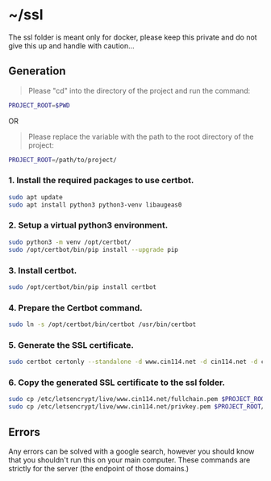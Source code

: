 # ~/ssl 

The ssl folder is meant only for docker, please keep this private and do not give this up and handle with caution...

## Generation 

> Please "cd" into the directory of the project and run the command:
```bash
PROJECT_ROOT=$PWD
```

OR

> Please replace the variable with the path to the root directory of the project:
```bash
PROJECT_ROOT=/path/to/project/
```

### 1. Install the required packages to use certbot.
```bash
sudo apt update
sudo apt install python3 python3-venv libaugeas0
```

### 2. Setup a virtual python3 environment.
```bash
sudo python3 -m venv /opt/certbot/
sudo /opt/certbot/bin/pip install --upgrade pip
```

### 3. Install certbot.
```bash
sudo /opt/certbot/bin/pip install certbot
```
### 4. Prepare the Certbot command.
```bash
sudo ln -s /opt/certbot/bin/certbot /usr/bin/certbot
```

### 5. Generate the SSL certificate.
```bash
sudo certbot certonly --standalone -d www.cin114.net -d cin114.net -d cin114films.com -d www.cin114films.com
```

### 6. Copy the generated SSL certificate to the ssl folder.
```bash
sudo cp /etc/letsencrypt/live/www.cin114.net/fullchain.pem $PROJECT_ROOT/ssl/cin114.net.crt
sudo cp /etc/letsencrypt/live/www.cin114.net/privkey.pem $PROJECT_ROOT/ssl/cin114.net.key
```

## Errors

Any errors can be solved with a google search, however you should know that you shouldn't run this on your main computer. These commands are strictly for the server (the endpoint of those domains.)
